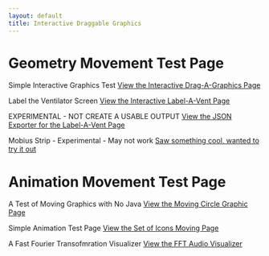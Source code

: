 ```yaml
---
layout: default
title: Interactive Draggable Graphics
---
```


# Geometry Movement Test Page

Simple Interactive Graphics Test
[View the Interactive Drag-A-Graphics Page](/info/graphics/graphics.html)

Label the Ventilator Screen
[View the Interactive Label-A-Vent Page](/info/graphics/graphics1.html)

EXPERIMENTAL - NOT CREATE A USABLE OUTPUT
[View the JSON Exporter for the Label-A-Vent Page](/info/graphics/graphics2.html)

Mobius Strip - Experimental - May not work
[Saw something cool, wanted to try it out](/info/graphics/graphics3.html)

# Animation Movement Test Page

A Test of Moving Graphics with No Java
[View the Moving Circle Graphic Page](/info/graphics/nojavagraphics.html)

Simple Animation Test Page
[View the Set of Icons Moving Page](/info/graphics/shapes-demo.html)

A Fast Fourier Transofmration Visualizer
[View the FFT Audio Visualizer](/info/graphics/FFT1.html)
